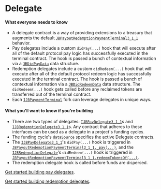 # Delegate

#### What everyone needs to know

* A delegate contract is a way of providing extensions to a treasury that augments the default [`JBPayoutRedemptionPaymentTerminal3_1_1`](/docs/v4/deprecated/v3/api/contracts/or-payment-terminals/or-abstract/jbpayoutredemptionpaymentterminal3_1_1.md) behavior.
* Pay delegates include a custom `didPay(...)` hook that will execute after all of the default protocol pay logic has successfully executed in the terminal contract. The hook is passed a bunch of contextual information via a [`JBDidPayData`](/docs/v4/deprecated/v3/api/data-structures/jbdidpaydata.md) data structure.
* Redemption delegates include a custom `didRedeem(...)` hook that will execute after all of the default protocol redeem logic has successfully executed in the terminal contract. The hook is passed a bunch of contextual information via a [`JBDidRedeemData`](/docs/v4/deprecated/v3/api/data-structures/jbdidredeemdata.md) data structure. The `didRedeem(...)` hook gets called before any reclaimed tokens are transferred out of the terminal contract.
* Each [`IJBPaymentTerminal`](/docs/v4/deprecated/v3/api/interfaces/ijbpaymentterminal.md) fork can leverage delegates in unique ways.

#### What you'll want to know if you're building

* There are two types of delegates: [`IJBPayDelegate3_1_1`](/docs/v4/deprecated/v3/api/interfaces/ijbpaydelegate3_1_1.md)s and [`IJBRedemptionDelegate3_1_1`](/docs/v4/deprecated/v3/api/interfaces/ijbredemptiondelegate3_1_1.md)s. Any contract that adheres to these interfaces can be used as a delegate in a project's funding cycles.
* The funding cycle's [`dataSource`](data-source.md) specifies the active Delegate contracts.
* The [`IJBPayDelegate3_1_1`](/docs/v4/deprecated/v3/api/interfaces/ijbpaydelegate3_1_1.md)'s `didPay(...)` hook is triggered in [`JBPayoutRedemptionPaymentTerminal3_1_1._pay(...)`](/docs/v4/deprecated/v3/api/contracts/or-payment-terminals/or-abstract/jbpayoutredemptionpaymentterminal3_1_1.md#_pay), and the [`IJBRedemptionDelegate`](/docs/v4/deprecated/v3/api/interfaces/ijbredemptiondelegate.md)'s `didRedeem(...)` hook is triggered in [`JBPayoutRedemptionPaymentTerminal3_1_1.redeemTokensOf(...)`](/docs/v4/deprecated/v3/api/contracts/or-payment-terminals/or-abstract/jbpayoutredemptionpaymentterminal3_1_1.md#redeemtokensof).
* The redemption delegate hook is called before funds are dispersed.

[Get started building pay delegates](/docs/v4/deprecated/v3/build/treasury-extensions/pay-delegate.md).

[Get started building redemption delegates](/docs/v4/deprecated/v3/build/treasury-extensions/redemption-delegate.md).
